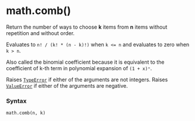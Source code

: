 # math.comb()

Return the number of ways to choose **k** items from **n** items without repetition and without order.

Evaluates to `n! / (k! * (n - k)!)` when `k <= n` and evaluates to zero when `k > n`.

Also called the binomial coefficient because it is equivalent to the coefficient of k-th term in polynomial expansion of `(1 + x)ⁿ`.

Raises [`TypeError`](/exceptions/TypeError.md) if either of the arguments are not integers. Raises [`ValueError`](/exceptions/ValueError.md) if either of the arguments are negative.

### Syntax

```python
math.comb(n, k)
```